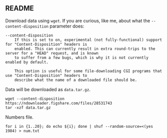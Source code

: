 ## README

Download data using `wget`. If you are curious, like me, about what the
`--content-disposition` parameter does:

```
--content-disposition
    If this is set to on, experimental (not fully-functional) support for "Content-Disposition" headers is
    enabled. This can currently result in extra round-trips to the server for a "HEAD" request, and is known
    to suffer from a few bugs, which is why it is not currently enabled by default.

    This option is useful for some file-downloading CGI programs that use "Content-Disposition" headers to
    describe what the name of a downloaded file should be.
```

Data will be downloaded as `data.tar.gz`.

```console
wget --content-disposition https://ndownloader.figshare.com/files/28531743
tar -xzf data.tar.gz
```

Numbers file.

```console
for i in {1..20}; do echo ${i}; done | shuf --random-source=<(yes 1984) > num.txt
```
